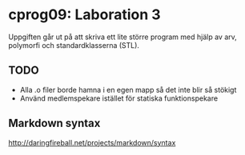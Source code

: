 # cprog09: Laboration 3 

Uppgiften går ut på att skriva ett lite större program med hjälp av arv,
polymorfi och standardklasserna (STL).

## TODO

* Alla .o filer borde hamna i en egen mapp så det inte blir så stökigt
* Använd medlemspekare istället för statiska funktionspekare





## Markdown syntax

http://daringfireball.net/projects/markdown/syntax
